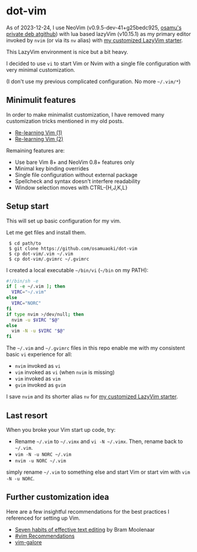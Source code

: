 # dot-vim

As of 2023-12-24, I use NeoVim (v0.9.5-dev-41+g25bedc925, [osamu's
private deb atgithub](https://osamuaoki.github.io/http/))
with lua based lazyVim (v10.15.1) as my primary editor invoked by
`nvim` (or via its `nv` alias) with
[my customized LazyVim starter](https://github.com/osamuaoki/starter).

This LazyVim environment is nice but a bit heavy.

I decided to use `vi` to start Vim or Nvim with a single file
configuration with very minimal customization.

(I don't use my previous complicated configuration. No more `~/.vim/*`)

## Minimulit features

In order to make minimalist customization, I have removed many
customization tricks mentioned in my old posts.

* [Re-learning Vim (1)](https://osamuaoki.github.io/en/2019/09/17/vim-learn-1/)
* [Re-learning Vim (2)](https://osamuaoki.github.io/en/2019/09/24/vim-learn-2/)

Remaining features are:

* Use bare Vim 8+ and NeoVim 0.8+ features only
* Minimal key binding overrides
* Single file configuration without external package
* Spellcheck and syntax doesn't interfere readability
* Window selection moves with CTRL-{H,J,K,L}

## Setup start

This will set up basic configuration for my vim.

Let me get files and install them.
```
 $ cd path/to
 $ git clone https://github.com/osamuaoki/dot-vim
 $ cp dot-vim/.vim ~/.vim
 $ cp dot-vim/.gvimrc ~/.gvimrc
```

I created a local executable `~/bin/vi` (`~/bin` on my PATH):

```sh
#!/bin/sh -e
if [ -e ~/.vim ]; then
  VIRC="~/.vim"
else
  VIRC="NORC"
fi
if type nvim >/dev/null; then
  nvim -u $VIRC "$@"
else
  vim -N -u $VIRC "$@"
fi
```

The `~/.vim` and `~/.gvimrc` files in this repo enable me with my
consistent basic `vi` experience for all:

 - `nvim` invoked as `vi`
 - `vim` invoked as `vi` (when `nvim` is missing)
 - `vim` invoked as `vim`
 - `gvim` invoked as `gvim`

I save `nvim` and its shorter alias `nv` for
[my customized LazyVim starter](https://github.com/osamuaoki/starter).

##  Last resort

When you broke your Vim start up code, try:

- Rename `~/.vim` to `~/.vimx` and `vi -N ~/.vimx`.  Then, rename back to
  `~/.vim`.
- `vim -N -u NORC ~/.vim`
- `nvim -u NORC ~/.vim`

simply rename `~/.vim` to
something else and start Vim or start vim with `vim -N -u NORC`.

## Further customization idea

Here are a few insightful recommendations for the best practices I
referenced for setting up Vim.

* [Seven habits of effective text editing](https://www.moolenaar.net/habits.html) by Bram Moolenaar
* [#vim Recommendations](https://www.vi-improved.org/recommendations/)
* [vim-galore](https://github.com/mhinz/vim-galore)

<!-- vim:set sts=2 sw=2 expandtab ai si tw=72: -->
